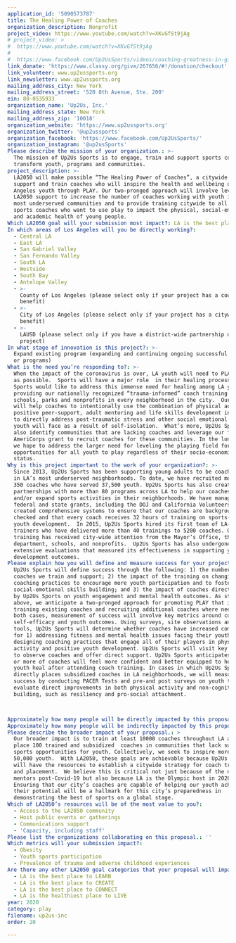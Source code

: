 ```yaml
---
application_id: '5090573787'
title: The Healing Power of Coaches
organization_description: Nonprofit
project_video: https://www.youtube.com/watch?v=XKvGfSt9jAg
# project_video: >
#  https://www.youtube.com/watch?v=XKvGfSt9jAg
#
#  https://www.facebook.com/Up2UsSports/videos/coaching-greatness-in-girls/418963248943258/
link_donate: 'https://www.classy.org/give/267656/#!/donation/checkout'
link_volunteer: www.up2ussports.org
link_newsletter: www.up2ussports.org
mailing_address_city: New York
mailing_address_street: '520 8th Avenue, Ste. 200'
ein: 80-0535933
organization_name: 'Up2Us, Inc.'
mailing_address_state: New York
mailing_address_zip: '10018'
organization_website: 'https://www.up2ussports.org'
organization_twitter: '@up2ussports'
organization_facebook: 'https://www.facebook.com/Up2UsSports/'
organization_instagram: '@up2usSports'
Please describe the mission of your organization.: >-
  The mission of Up2Us Sports is to engage, train and support sports coaches to
  transform youth, programs and communities.
project_description: >-
  LA2050 will make possible “The Healing Power of Coaches”, a citywide effort to
  support and train coaches who will inspire the health and wellbeing of Los
  Angeles youth through PLAY. Our two-pronged approach will involve leveraging
  LA2050 support to increase the number of coaches working with youth in LA’s
  most underserved communities and to provide training citywide to all youth
  sports coaches who want to use play to impact the physical, social-emotional
  and academic health of young people.  
Which LA2050 goal will your submission most impact?: LA is the best place to PLAY
In which areas of Los Angeles will you be directly working?:
  - Central LA
  - East LA
  - San Gabriel Valley
  - San Fernando Valley
  - South LA
  - Westside
  - South Bay
  - Antelope Valley
  - >-
    County of Los Angeles (please select only if your project has a countywide
    benefit)
  - >-
    City of Los Angeles (please select only if your project has a citywide
    benefit)
  - >-
    LAUSD (please select only if you have a district-wide partnership or
    project)
In what stage of innovation is this project?: >-
  Expand existing program (expanding and continuing ongoing successful projects
  or programs)
What is the need you’re responding to?: >-
  When the impact of the coronavirus is over, LA youth will need to PLAY as soon
  as possible.  Sports will have a major role  in their healing process. Up2Us
  Sports would like to address this immense need for healing among LA youth by
  providing our nationally recognized “trauma-informed” coach training to
  schools, parks and nonprofits in every neighborhood in the city.  Our training
  will help coaches to intentionally use the combination of physical activity,
  positive peer-support, adult mentoring and life skills development in sports
  to directly address post-traumatic stress and other social emotional issues
  youth will face as a result of self-isolation.  What’s more, Up2Us Sports will
  also identify communities that are lacking coaches and leverage our federal
  AmeriCorps grant to recruit coaches for these communities. In the long term,
  we hope to address the larger need for leveling the playing field for
  opportunities for all youth to play regardless of their socio-economic
  status.  
Why is this project important to the work of your organization?: >-
  Since 2013, Up2Us Sports has been supporting young adults to be coach-mentors
  in LA’s most underserved neighborhoods. To date, we have recruited more than
  350 coaches who have served 37,500 youth. Up2Us Sports has also created
  partnerships with more than 80 programs across LA to help our coaches launch
  and/or expand sports activities in their neighborhoods. We have managed
  federal and state grants, including the DOJ and California Volunteers. We have
  created comprehensive systems to ensure that our coaches are background
  checked and that every coach receives 32 hours of training on sports-based
  youth development.  In 2015, Up2Us Sports hired its first team of LA-based
  trainers who have delivered more than 40 trainings to 5200 coaches. Our
  training has received city-wide attention from the Mayor’s Office, the parks
  department, schools, and nonprofits.  Up2Us Sports has also undergone two
  extensive evaluations that measured its effectiveness in supporting youth
  development outcomes.
Please explain how you will define and measure success for your project.: >+
  Up2Us Sports will define success through the following: 1) the number of
  coaches we train and support; 2) the impact of the training on changing
  coaching practices to encourage more youth participation and to foster
  social-emotional skills building; and 3) the impact of coaches directly placed
  by Up2Us Sports on youth engagement and mental health outcomes. As stated
  above, we anticipate a two-pronged approach for promoting PLAY that involves
  training existing coaches and recruiting additional coaches where needed. In
  both cases, measurement of success will involve key metrics around coach
  self-efficacy and youth outcomes. Using surveys, site observations and online
  tools, Up2Us Sports will determine whether coaches have increased competency
  for 1) addressing fitness and mental health issues facing their youth and 2)
  designing coaching practices that engage all of their players in physical
  activity and positive youth development. Up2Us Sports will visit key programs
  to observe coaches and offer direct support. Up2Us Sports anticipates that 90%
  or more of coaches will feel more confident and better equipped to help LA
  youth heal after attending coach training. In cases in which Up2Us Sports
  directly places subsidized coaches in LA neighborhoods, we will measure their
  success by conducting PACER Tests and pre-and post surveys on youth to
  evaluate direct improvements in both physical activity and non-cognitive skill
  building, such as resiliency and pro-social attachment.  



Approximately how many people will be directly impacted by this proposal?: '10100'
Approximately how many people will be indirectly impacted by this proposal?: '50000'
Please describe the broader impact of your proposal.: >
  Our broader impact is to train at least 10000 coaches throughout LA and to
  place 100 trained and subsidized  coaches in communities that lack sufficient
  sports opportunities for youth. Collectively, we seek to inspire more than
  50,000 youth.  With LA2050, these goals are achievable because Up2Us Sports
  will have the resources to establish a citywide strategy for coach training
  and placement.  We believe this is critical not just because of the need for
  mentors post-Covid-19 but also because LA is the Olympic host in 2028. 
  Ensuring that our city’s coaches are capable of helping our youth achieve
  their potential will be a hallmark for this city’s preparedness in
  demonstrating the best of sports on a global stage.  
Which of LA2050’s resources will be of the most value to you?:
  - Access to the LA2050 community
  - Host public events or gatherings
  - Communications support
  - 'Capacity, including staff'
Please list the organizations collaborating on this proposal.: ''
Which metrics will your submission impact?:
  - Obesity
  - Youth sports participation
  - Prevalence of trauma and adverse childhood experiences
Are there any other LA2050 goal categories that your proposal will impact?:
  - LA is the best place to LEARN
  - LA is the best place to CREATE
  - LA is the best place to CONNECT
  - LA is the healthiest place to LIVE
year: 2020
category: play
filename: up2us-inc
order: 20

---
```


